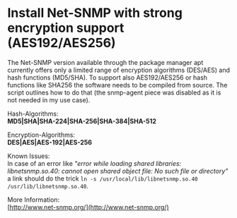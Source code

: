 # Install Net-SNMP with strong encryption support (AES192/AES256)
The Net-SNMP version available through the package manager apt currently offers only a limited range of encryption algorithms (DES/AES) and hash functions (MD5/SHA).
To support also AES192/AES256 or hash functions like SHA256 the software needs to be compiled from source. The script outlines how to do that (the snmp-agent piece was disabled as it is not needed in my use case).

Hash-Algorithms:  
**MD5|SHA|SHA-224|SHA-256|SHA-384|SHA-512**  

Encryption-Algorithms:  
**DES|AES|AES-192|AES-256**  

Known Issues:  
In case of an error like *"error while loading shared libraries: libnetsnmp.so.40: cannot open shared object file: No such file or directory"* a link should do the trick `ln -s /usr/local/lib/libnetsnmp.so.40 /usr/lib/libnetsnmp.so.40`.

More Information:  
[http://www.net-snmp.org/](http://www.net-snmp.org/)
